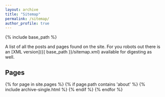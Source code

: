 ```yaml
---
layout: archive
title: "Sitemap"
permalink: /sitemap/
author_profile: true
---
```


{% include base_path %}

A list of all the posts and pages found on the site. For you robots out there is an [XML version]({{ base_path }}/sitemap.xml) available for digesting as well.

<h2>Pages</h2>
{% for page in site.pages %}
  {% if page.path contains 'about' %}
    {% include archive-single.html %}
  {% endif %}
{% endfor %}
